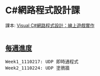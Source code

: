 # C#網路程式設計課
課本: <a href="https://www.books.com.tw/products/0010865381?loc=M_0005_001">Visual C#網路程式設計：線上遊戲實作</a><br><br>

<h2><a href="https://github.com/iambjlu/CS_WebApp_Class/tree/main/WeeklyProgress">每週進度</a></h2>
<pre>
Week1_1110217: UDP 即時通程式
Week2_1110224: UDP 塗鴉牆
</pre>
